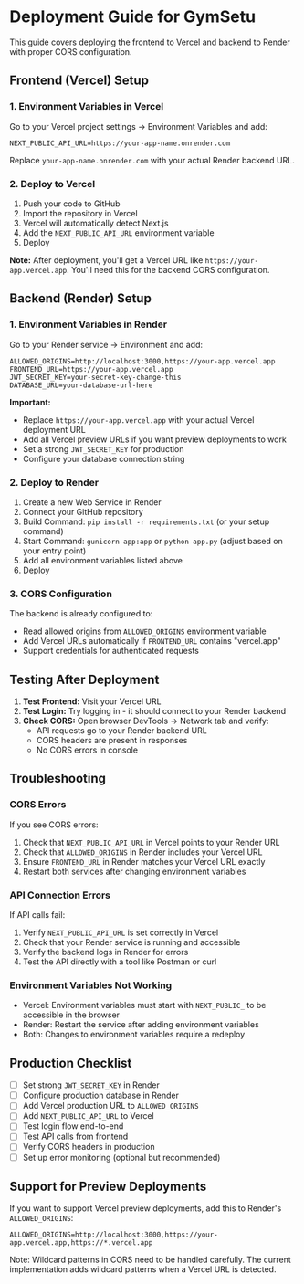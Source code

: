 # Deployment Guide for GymSetu

This guide covers deploying the frontend to Vercel and backend to Render with proper CORS configuration.

## Frontend (Vercel) Setup

### 1. Environment Variables in Vercel

Go to your Vercel project settings → Environment Variables and add:

```
NEXT_PUBLIC_API_URL=https://your-app-name.onrender.com
```

Replace `your-app-name.onrender.com` with your actual Render backend URL.

### 2. Deploy to Vercel

1. Push your code to GitHub
2. Import the repository in Vercel
3. Vercel will automatically detect Next.js
4. Add the `NEXT_PUBLIC_API_URL` environment variable
5. Deploy

**Note:** After deployment, you'll get a Vercel URL like `https://your-app.vercel.app`. You'll need this for the backend CORS configuration.

## Backend (Render) Setup

### 1. Environment Variables in Render

Go to your Render service → Environment and add:

```
ALLOWED_ORIGINS=http://localhost:3000,https://your-app.vercel.app
FRONTEND_URL=https://your-app.vercel.app
JWT_SECRET_KEY=your-secret-key-change-this
DATABASE_URL=your-database-url-here
```

**Important:**
- Replace `https://your-app.vercel.app` with your actual Vercel deployment URL
- Add all Vercel preview URLs if you want preview deployments to work
- Set a strong `JWT_SECRET_KEY` for production
- Configure your database connection string

### 2. Deploy to Render

1. Create a new Web Service in Render
2. Connect your GitHub repository
3. Build Command: `pip install -r requirements.txt` (or your setup command)
4. Start Command: `gunicorn app:app` or `python app.py` (adjust based on your entry point)
5. Add all environment variables listed above
6. Deploy

### 3. CORS Configuration

The backend is already configured to:
- Read allowed origins from `ALLOWED_ORIGINS` environment variable
- Add Vercel URLs automatically if `FRONTEND_URL` contains "vercel.app"
- Support credentials for authenticated requests

## Testing After Deployment

1. **Test Frontend:** Visit your Vercel URL
2. **Test Login:** Try logging in - it should connect to your Render backend
3. **Check CORS:** Open browser DevTools → Network tab and verify:
   - API requests go to your Render backend URL
   - CORS headers are present in responses
   - No CORS errors in console

## Troubleshooting

### CORS Errors

If you see CORS errors:
1. Check that `NEXT_PUBLIC_API_URL` in Vercel points to your Render URL
2. Check that `ALLOWED_ORIGINS` in Render includes your Vercel URL
3. Ensure `FRONTEND_URL` in Render matches your Vercel URL exactly
4. Restart both services after changing environment variables

### API Connection Errors

If API calls fail:
1. Verify `NEXT_PUBLIC_API_URL` is set correctly in Vercel
2. Check that your Render service is running and accessible
3. Verify the backend logs in Render for errors
4. Test the API directly with a tool like Postman or curl

### Environment Variables Not Working

- Vercel: Environment variables must start with `NEXT_PUBLIC_` to be accessible in the browser
- Render: Restart the service after adding environment variables
- Both: Changes to environment variables require a redeploy

## Production Checklist

- [ ] Set strong `JWT_SECRET_KEY` in Render
- [ ] Configure production database in Render
- [ ] Add Vercel production URL to `ALLOWED_ORIGINS`
- [ ] Add `NEXT_PUBLIC_API_URL` to Vercel
- [ ] Test login flow end-to-end
- [ ] Test API calls from frontend
- [ ] Verify CORS headers in production
- [ ] Set up error monitoring (optional but recommended)

## Support for Preview Deployments

If you want to support Vercel preview deployments, add this to Render's `ALLOWED_ORIGINS`:

```
ALLOWED_ORIGINS=http://localhost:3000,https://your-app.vercel.app,https://*.vercel.app
```

Note: Wildcard patterns in CORS need to be handled carefully. The current implementation adds wildcard patterns when a Vercel URL is detected.

